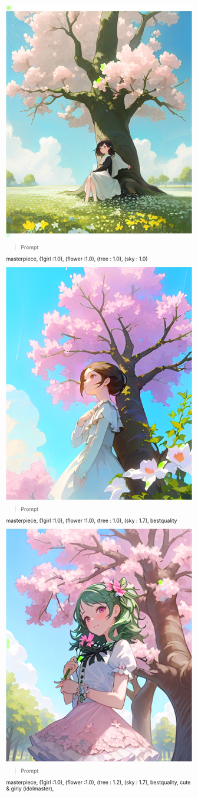 

![image](https://github.com/Kimyonghwann/AI_Project_2025_01/blob/main/Prompt/00040-1106911363.png?raw=true)

>Prompt 

masterpiece, (1girl :1.0), (flower :1.0), (tree : 1.0), (sky : 1.0)

![image](https://github.com/Kimyonghwann/AI_Project_2025_01/blob/main/Prompt/00041-2699403193.png?raw=true)

>Prompt

masterpiece, (1girl :1.0), (flower :1.0), (tree : 1.0), (sky : 1.7), bestquality

![image](https://github.com/Kimyonghwann/AI_Project_2025_01/blob/main/Prompt/00042-3871526416.png?raw=true)

>Prompt

masterpiece, (1girl :1.0), (flower :1.0), (tree : 1.2), (sky : 1.7), bestquality, cute & girly \(idolmaster\),